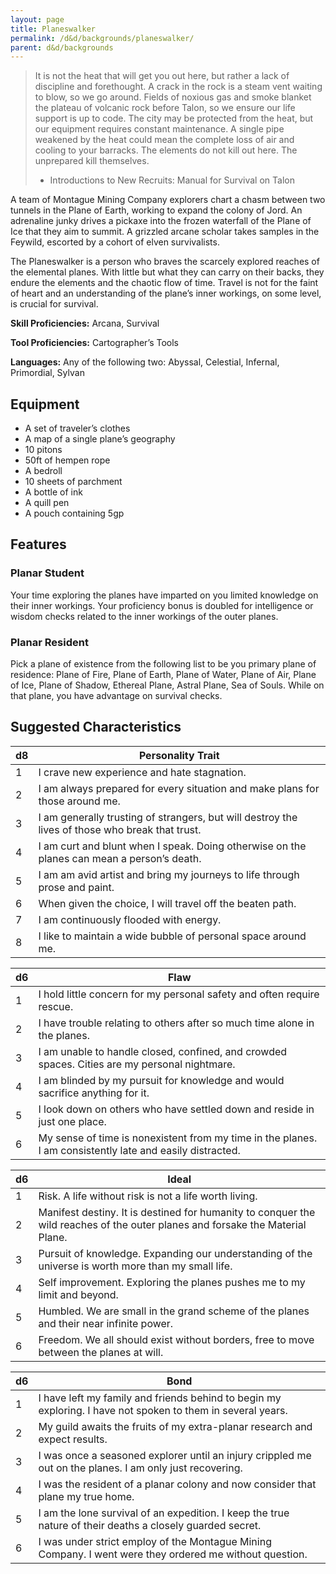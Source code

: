 ```yaml
---
layout: page
title: Planeswalker
permalink: /d&d/backgrounds/planeswalker/
parent: d&d/backgrounds
---
```


> It is not the heat that will get you out here, but rather a lack of discipline and forethought. A crack in the rock is a steam vent waiting to blow, so we go around. Fields of noxious gas and smoke blanket the plateau of volcanic rock before Talon, so we ensure our life support is up to code. The city may be protected from the heat, but our equipment requires constant maintenance. A single pipe weakened by the heat could mean the complete loss of air and cooling to your barracks. The elements do not kill out here. The unprepared kill themselves.
>
> - Introductions to New Recruits: Manual for Survival on Talon

A team of Montague Mining Company explorers chart a chasm between two tunnels in the Plane of Earth, working to expand the colony of Jord. An adrenaline junky drives a pickaxe into the frozen waterfall of the Plane of Ice that they aim to summit. A grizzled arcane scholar takes samples in the Feywild, escorted by a cohort of elven survivalists.

The Planeswalker is a person who braves the scarcely explored reaches of the elemental planes. With little but what they can carry on their backs, they endure the elements and the chaotic flow of time. Travel is not for the faint of heart and an understanding of the plane’s inner workings, on some level, is crucial for survival.

**Skill Proficiencies:** Arcana, Survival

**Tool Proficiencies:** Cartographer’s Tools

**Languages:** Any of the following two: Abyssal, Celestial, Infernal, Primordial, Sylvan

## Equipment

- A set of traveler’s clothes
- A map of a single plane’s geography
- 10 pitons
- 50ft of hempen rope
- A bedroll
- 10 sheets of parchment
- A bottle of ink
- A quill pen
- A pouch containing 5gp

## Features

### Planar Student

Your time exploring the planes have imparted on you limited knowledge on their inner workings. Your proficiency bonus is doubled for intelligence or wisdom checks related to the inner workings of the outer planes.

### Planar Resident

Pick a plane of existence from the following list to be you primary plane of residence: Plane of Fire, Plane of Earth, Plane of Water, Plane of Air, Plane of Ice, Plane of Shadow, Ethereal Plane, Astral Plane, Sea of Souls. While on that plane, you have advantage on survival checks.

## Suggested Characteristics

| d8 | Personality Trait |
| -- | ----------------- |
| 1  | I crave new experience and hate stagnation. |
| 2  | I am always prepared for every situation and make plans for those around me. |
| 3  | I am generally trusting of strangers, but will destroy the lives of those who break that trust. |
| 4  | I am curt and blunt when I speak. Doing otherwise on the planes can mean a person’s death. |
| 5  | I am am avid artist and bring my journeys to life through prose and paint. |
| 6  | When given the choice, I will travel off the beaten path. |
| 7  | I am continuously flooded with energy. |
| 8  | I like to maintain a wide bubble of personal space around me. |

| d6 | Flaw |
| -- | ---- |
| 1  | I hold little concern for my personal safety and often require rescue. |
| 2  | I have trouble relating to others after so much time alone in the planes. |
| 3  | I am unable to handle closed, confined, and crowded spaces. Cities are my personal nightmare. |
| 4  | I am blinded by my pursuit for knowledge and would sacrifice anything for it. |
| 5  | I look down on others who have settled down and reside in just one place. |
| 6  | My sense of time is nonexistent from my time in the planes. I am consistently late and easily distracted.  |

| d6 | Ideal |
| -- | ----- |
| 1  | Risk. A life without risk is not a life worth living. |
| 2  | Manifest destiny. It is destined for humanity to conquer the wild reaches of the outer planes and forsake the Material Plane. |
| 3  | Pursuit of knowledge. Expanding our understanding of the universe is worth more than my small life. |
| 4  | Self improvement. Exploring the planes pushes me to my limit and beyond. |
| 5  | Humbled. We are small in the grand scheme of the planes and their near infinite power. |
| 6  | Freedom. We all should exist without borders, free to move between the planes at will. |

| d6 | Bond |
| -- | ---- |
| 1  | I have left my family and friends behind to begin my exploring. I have not spoken to them in several years.  |
| 2  | My guild awaits the fruits of my extra-planar research and expect results. |
| 3  | I was once a seasoned explorer until an injury crippled me out on the planes. I am only just recovering. |
| 4  | I was the resident of a planar colony and now consider that plane my true home. |
| 5  | I am the lone survival of an expedition. I keep the true nature of their deaths a closely guarded secret. |
| 6  | I was under strict employ of the Montague Mining Company. I went were they ordered me without question. |
